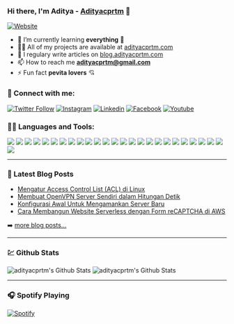### Hi there, I'm Aditya - [Adityacprtm][website] 👋

[![Website](https://img.shields.io/website?label=Adityacprtm.com&style=for-the-badge&url=https%3A%2F%2Fadityacprtm.com)](https://adityacprtm.com)

- 🌱 I’m currently learning **everything** 🤣
- 👨‍💻 All of my projects are available at [adityacprtm.com](https://adityacprtm.com)
- 📝 I regulary write articles on [blog.adityacprtm.com](https://blog.adityacprtm.com)
- 📫 How to reach me **adityacprtm@gmail.com**
- ⚡ Fun fact **pevita lovers** 💘

### 🤙 Connect with me:

[![Twitter Follow](https://img.shields.io/badge/twitter-%231DA1F2.svg?&style=for-the-badge&logo=twitter&logoColor=white)][twitter]
[![Instagram](https://img.shields.io/badge/instagram-%23E4405F.svg?&style=for-the-badge&logo=instagram&logoColor=white)][instagram]
[![Linkedin](https://img.shields.io/badge/linkedin-%230077B5.svg?&style=for-the-badge&logo=linkedin&logoColor=white)][linkedin]
[![Facebook](https://img.shields.io/badge/facebook-%231877F2.svg?&style=for-the-badge&logo=facebook&logoColor=white)][facebook]
[![Youtube](https://img.shields.io/badge/youtube-%23FF0000.svg?&style=for-the-badge&logo=youtube&logoColor=white)][youtube]

<!-- [<img align="left" alt="Adityacprtm | Twitter" src="https://img.shields.io/badge/twitter-%231DA1F2.svg?&style=for-the-badge&logo=twitter&logoColor=white" />][twitter] -->
<!-- [<img align="left" alt="Adityacprtm | LinkedIn" src="https://img.shields.io/badge/linkedin-%230077B5.svg?&style=for-the-badge&logo=linkedin&logoColor=white" />][linkedin] -->
<!-- [<img align="left" alt="Adityacprtm | Instagram" src="https://img.shields.io/badge/instagram-%23E4405F.svg?&style=for-the-badge&logo=instagram&logoColor=white" />][instagram] -->

<!-- [<img align="left" alt="Adityacprtm | Facebook" src="https://img.shields.io/badge/facebook-%231877F2.svg?&style=for-the-badge&logo=facebook&logoColor=white" />][facebook] -->
<!-- [<img align="left" alt="Adityacprtm | YouTube" src="https://img.shields.io/badge/youtube-%23FF0000.svg?&style=for-the-badge&logo=youtube&logoColor=white" />][youtube] -->

### 👨‍💻 Languages and Tools:

![](https://img.shields.io/badge/AWS%20-%23FF9900.svg?&style=for-the-badge&logo=amazon-aws&logoColor=white)
![](https://img.shields.io/badge/azure%20-%230072C6.svg?&style=for-the-badge&logo=azure-devops&logoColor=white)
![](https://img.shields.io/badge/heroku%20-%23430098.svg?&style=for-the-badge&logo=heroku&logoColor=white)
![](https://img.shields.io/badge/Google%20Cloud%20-%234285F4.svg?&style=for-the-badge&logo=google-cloud&logoColor=white)
![](https://img.shields.io/badge/node.js%20-%2343853D.svg?&style=for-the-badge&logo=node.js&logoColor=white)
![](https://img.shields.io/badge/javascript%20-%23323330.svg?&style=for-the-badge&logo=javascript&logoColor=%23F7DF1E)
![](https://img.shields.io/badge/html5%20-%23E34F26.svg?&style=for-the-badge&logo=html5&logoColor=white)
![](https://img.shields.io/badge/css3%20-%231572B6.svg?&style=for-the-badge&logo=css3&logoColor=white)
![](https://img.shields.io/badge/python%20-%2314354C.svg?&style=for-the-badge&logo=python&logoColor=white)
![](https://img.shields.io/badge/php-%23777BB4.svg?&style=for-the-badge&logo=php&logoColor=white)
![](https://img.shields.io/badge/shell_script%20-%23121011.svg?&style=for-the-badge&logo=gnu-bash&logoColor=white)
![](https://img.shields.io/badge/express.js%20-%23404d59.svg?&style=for-the-badge)
![](https://img.shields.io/badge/vuejs%20-%2335495e.svg?&style=for-the-badge&logo=vue.js&logoColor=%234FC08D)
![](https://img.shields.io/badge/bootstrap%20-%23563D7C.svg?&style=for-the-badge&logo=bootstrap&logoColor=white)
![](https://img.shields.io/badge/jquery%20-%230769AD.svg?&style=for-the-badge&logo=jquery&logoColor=white)
![](https://img.shields.io/badge/laravel%20-%23FF2D20.svg?&style=for-the-badge&logo=laravel&logoColor=white)
![](https://img.shields.io/badge/git%20-%23F05033.svg?&style=for-the-badge&logo=git&logoColor=white)
![](https://img.shields.io/badge/gitlab%20-%23181717.svg?&style=for-the-badge&logo=gitlab&logoColor=white)
![](https://img.shields.io/badge/github%20-%23121011.svg?&style=for-the-badge&logo=github&logoColor=white)
![](https://img.shields.io/badge/apache%20-%23D42029.svg?&style=for-the-badge&logo=apache&logoColor=white)
![](https://img.shields.io/badge/nginx%20-%23009639.svg?&style=for-the-badge&logo=nginx&logoColor=white)
![](https://img.shields.io/badge/mysql-%2300f.svg?&style=for-the-badge&logo=mysql&logoColor=white)
![](https://img.shields.io/badge/MongoDB-%234ea94b.svg?&style=for-the-badge&logo=mongodb&logoColor=white)
![](https://img.shields.io/badge/sqlite-%2307405e.svg?&style=for-the-badge&logo=sqlite&logoColor=white)
![](https://img.shields.io/badge/docker%20-%230db7ed.svg?&style=for-the-badge&logo=docker&logoColor=white)
![](https://img.shields.io/badge/vagrant%20-%231563FF.svg?&style=for-the-badge&logo=vagrant&logoColor=white)

---

### 📕 Latest Blog Posts

<!-- BLOG-POST-LIST:START -->

- [Mengatur Access Control List (ACL) di Linux](https://blog.adityacprtm.com/mengatur-access-control-list-acl-di-linux/)
- [Membuat OpenVPN Server Sendiri dalam Hitungan Detik](https://blog.adityacprtm.com/membuat-openvpn-server-sendiri-dalam-hitungan-detik/)
- [Konfigurasi Awal Untuk Mengamankan Server Baru](https://blog.adityacprtm.com/konfigurasi-awal-untuk-mengamankan-server-baru/)
- [Cara Membangun Website Serverless dengan Form reCAPTCHA di AWS](https://blog.adityacprtm.com/cara-membangun-website-serverless-dengan-form-recaptcha-di-aws/)
<!-- BLOG-POST-LIST:END -->

➡️ [more blog posts...](https://blog.adityacprtm.com)

---

### 💹 Github Stats

![](https://github-readme-stats.vercel.app/api/top-langs/?username=adityacprtm&layout=compact&hide_border=true&hide=html "adityacprtm's Github Stats")
![](https://github-readme-stats.codestackr.vercel.app/api?username=adityacprtm&show_icons=true&hide_border=true "adityacprtm's Github Stats")

[website]: https://adityacprtm.com
[twitter]: https://twitter.com/adityacprtm
[youtube]: https://youtube.com/channel/UCFaUPqu8K0TASb1dHnXn3IA
[instagram]: https://instagram.com/adityacprtm
[linkedin]: https://linkedin.com/in/adityacprtm
[facebook]: https://www.facebook.com/adityacprtm

---

### 🎧 Spotify Playing

[![Spotify](https://spotify-now-playing.adityacprtm.vercel.app/api/spotify)](https://open.spotify.com/user/pratamaditya7)
